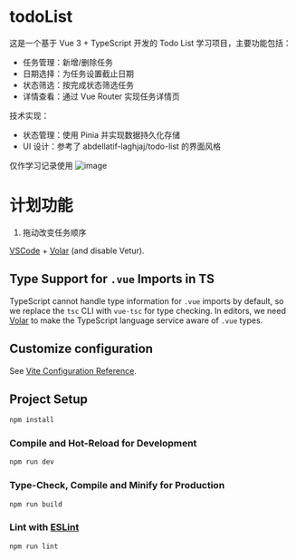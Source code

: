# todoList

这是一个基于 Vue 3 + TypeScript 开发的 Todo List 学习项目，主要功能包括：

- 任务管理：新增/删除任务
- 日期选择：为任务设置截止日期
- 状态筛选：按完成状态筛选任务
- 详情查看：通过 Vue Router 实现任务详情页

技术实现：
- 状态管理：使用 Pinia 并实现数据持久化存储
- UI 设计：参考了 abdellatif-laghjaj/todo-list 的界面风格

仅作学习记录使用
![image](https://github.com/user-attachments/assets/09cf072d-77e1-42e9-a221-e67e4136e908)

# 计划功能

1. 拖动改变任务顺序

[VSCode](https://code.visualstudio.com/) + [Volar](https://marketplace.visualstudio.com/items?itemName=Vue.volar) (and disable Vetur).

## Type Support for `.vue` Imports in TS

TypeScript cannot handle type information for `.vue` imports by default, so we replace the `tsc` CLI with `vue-tsc` for type checking. In editors, we need [Volar](https://marketplace.visualstudio.com/items?itemName=Vue.volar) to make the TypeScript language service aware of `.vue` types.

## Customize configuration

See [Vite Configuration Reference](https://vite.dev/config/).

## Project Setup

```sh
npm install
```

### Compile and Hot-Reload for Development

```sh
npm run dev
```

### Type-Check, Compile and Minify for Production

```sh
npm run build
```

### Lint with [ESLint](https://eslint.org/)

```sh
npm run lint
```

